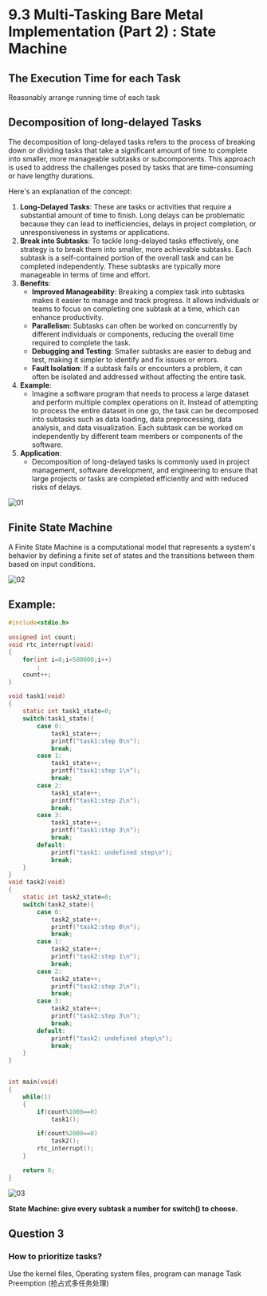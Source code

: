 # 9.3 Multi-Tasking Bare Metal Implementation (Part 2) : State Machine



## The Execution Time for each Task

Reasonably arrange running time of each task

## Decomposition of long-delayed Tasks

The decomposition of long-delayed tasks refers to the process of breaking down or dividing tasks that take a significant amount of time to complete into smaller, more manageable subtasks or subcomponents. This approach is used to address the challenges posed by tasks that are time-consuming or have lengthy durations.

Here's an explanation of the concept:

1. **Long-Delayed Tasks**: These are tasks or activities that require a substantial amount of time to finish. Long delays can be problematic because they can lead to inefficiencies, delays in project completion, or unresponsiveness in systems or applications.
2. **Break into Subtasks**: To tackle long-delayed tasks effectively, one strategy is to break them into smaller, more achievable subtasks. Each subtask is a self-contained portion of the overall task and can be completed independently. These subtasks are typically more manageable in terms of time and effort.
3. **Benefits**:
   - **Improved Manageability**: Breaking a complex task into subtasks makes it easier to manage and track progress. It allows individuals or teams to focus on completing one subtask at a time, which can enhance productivity.
   - **Parallelism**: Subtasks can often be worked on concurrently by different individuals or components, reducing the overall time required to complete the task.
   - **Debugging and Testing**: Smaller subtasks are easier to debug and test, making it simpler to identify and fix issues or errors.
   - **Fault Isolation**: If a subtask fails or encounters a problem, it can often be isolated and addressed without affecting the entire task.
4. **Example**:
   - Imagine a software program that needs to process a large dataset and perform multiple complex operations on it. Instead of attempting to process the entire dataset in one go, the task can be decomposed into subtasks such as data loading, data preprocessing, data analysis, and data visualization. Each subtask can be worked on independently by different team members or components of the software.
5. **Application**:
   - Decomposition of long-delayed tasks is commonly used in project management, software development, and engineering to ensure that large projects or tasks are completed efficiently and with reduced risks of delays.

![01](https://github.com/knightsummon/02-Computer-underlying-programming-and-system-optimization/blob/main/09%20CPU%20and%20Operating%20System/9.3%20Multi-Tasking%20Bare%20Metal%20Implementation%20(Part%202)%20%20State%20Machine.assets/01.jpg)

## Finite State Machine

A Finite State Machine is a computational model that represents a system's behavior by defining a finite set of states and the transitions between them based on input conditions.

![02](https://github.com/knightsummon/02-Computer-underlying-programming-and-system-optimization/blob/main/09%20CPU%20and%20Operating%20System/9.3%20Multi-Tasking%20Bare%20Metal%20Implementation%20(Part%202)%20%20State%20Machine.assets/02.jpg)

## Example:

```c
#include<stdio.h>

unsigned int count;
void rtc_interrupt(void)
{
	for(int i=0;i<500000;i++)
		;		
	count++;
}

void task1(void)
{
	static int task1_state=0;
	switch(task1_state){
		case 0:
			task1_state++;
			printf("task1:step 0\n");
			break;
		case 1:
			task1_state++;
			printf("task1:step 1\n");
			break;
		case 2:
			task1_state++;
			printf("task1:step 2\n");
			break;
		case 3:
			task1_state++;
			printf("task1:step 3\n");
			break;
		default:
			printf("task1: undefined step\n");
			break;
	}
}
void task2(void)
{
	static int task2_state=0;
	switch(task2_state){
		case 0:
			task2_state++;
			printf("task2:step 0\n");
			break;
		case 1:
			task2_state++;
			printf("task2:step 1\n");
			break;
		case 2:
			task2_state++;
			printf("task2:step 2\n");
			break;
		case 3:
			task2_state++;
			printf("task2:step 3\n");
			break;
		default:
			printf("task2: undefined step\n");
			break;
	}
}


int main(void)
{
	while(1)
	{
		if(count%1000==0)
			task1();

		if(count%2000==0)
			task2();
		rtc_interrupt();
	}

	return 0;
}
```

![03](https://github.com/knightsummon/02-Computer-underlying-programming-and-system-optimization/blob/main/09%20CPU%20and%20Operating%20System/9.3%20Multi-Tasking%20Bare%20Metal%20Implementation%20(Part%202)%20%20State%20Machine.assets/03.jpg)

**State Machine: give every subtask a number for switch() to choose.**

## Question 3

### How to prioritize tasks?

Use the kernel files, Operating system files, program can manage Task Preemption (抢占式多任务处理)
